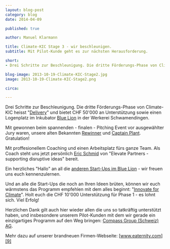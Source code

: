 ```yaml
---
layout: blog-post
category: blog
date: 2014-04-09

published: true

author: Manuel Klarmann

title: Climate-KIC Stage 3 - wir beschleunigen.
subtitle: Mit Pilot-Kunde geht es zur nächsten Herausforderung.

short: 
- Drei Schritte zur Beschleunigung. Die dritte Förderungs-Phase von Climate-KIC heisst "Delivery" ...

blog-image: 2013-10-19-Climate-KIC-Stage2.jpg
image: 2013-10-19-Climate-KIC-Stage2.png

circa:

---
```




Drei Schritte zur Beschleunigung. Die dritte Förderungs-Phase von Climate-KIC heisst "[Delivery][4]" und bietet CHF 50'000 an Unterstützung sowie einen Logenplatz im Inkubator [Blue Lion][1] in der Werkerei Schwamendingen. 

Mit gewonnen beim spannenden - finalen - Pitching Event vor ausgewählter Jury waren, unsere alten Bekannten [Rewinner][3] und [Captain Plant][2]. Gratulation!

Mit proffesionellem Coaching und einen Arbeitsplatz fürs ganze Team. Als Coach steht uns jetzt persönlich [Eric Schmid][6] von "Elevate Partners - supporting disruptive ideas" bereit.

Ein herzliches "Hallo" an all die [anderen Start-Ups im Blue Lion][7] - wir freuen uns euch kennenzulernen.

Und an alle die Start-Ups die noch an Ihren Ideen brüten, können wir euch wärmstens das Programm empfehlen mit dem alles beginnt: "[Innovate for Climate][8]". Holt euch die CHF 10'000 Unterstützung für Phase 1 - es lohnt sich. Viel Erfolg!

Herzlichen Dank gilt auch hier wieder allen die uns so tatkräftig unterstützt haben, und insbesondere unserem Pilot-Kunden mit dem wir gerade ein einzigartiges Programm auf den Weg bringen: [Compass Group (Schweiz) AG][10].

Mehr dazu auf unserer brandneuen Firmen-Webseite: [www.eaternity.com][9]





[1]:http://www.bluelion.ch/de/
[2]:http://www.captainplant.com/de/
[3]:http://www.rewinner.ch
[4]:http://www.climate-kic.org/for-entrepreneurs/accelerator/
[5]:http://www.climate-kic.org/start-ups/eaternity/
[6]:http://elevatepartners.ch
[7]:http://www.bluelion.ch/de/startups/
[8]:https://innovate4climate.ch
[9]:http://www.eaternity.com
[10]:http://welcome.compass-group.ch/index.php?id=918&L=0%20%20%252F%252F%20%25E2%2580%25A6%252F%252Fassets%252Fsnippets%252Freflect%252Fsnippet.reflect.php%253Freflect_base%253D&tx_ttnews%5Btt_news%5D=750&cHash=5831b92957f370ea42c09c54fc6a647c
